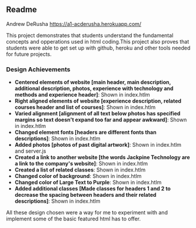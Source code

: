 Readme
---

Andrew DeRusha 
https://a1-acderusha.herokuapp.com/

This project demonstrates that students understand the fundamental concepts and opperations used in html coding.This project also proves that students were able to get set up with github, heroku and other tools needed for future projects.

### Design Achievements
- **Centered elements of website [main header, main description, additional description, photos, experience with technology and methods and experience header]**: Shown in index.htlm
- **Right aligned elements of website [experience description, related courses header and list of courses]**: Shown in index.htlm
- **Varied alignment [alignment of all text below photos has specified margins so text doesn't expand too far and appear awkward]**: Shown in index.htlm
- **Changed element fonts [headers are different fonts than descriptions]**: Shown in index.htlm
- **Added photos [photos of past digital artwork]**: Shown in index.htlm and server.js
- **Created a link to another website [the words Jackpine Technology are a link to the company's website]**: Shown in index.htlm
- **Created a list of related classes**: Shown in index.htlm
- **Changed color of background**: Shown in index.htlm
- **Changed color of Large Text to Purple**: Shown in index.htlm
- **Added additional classes [Made classes for headers 1 and 2 to decrease the spacing between headers and their related descriptions]**: Shown in index.htlm

All these design chosen were a way for me to experiment with and implement some of the basic featured html has to offer.


